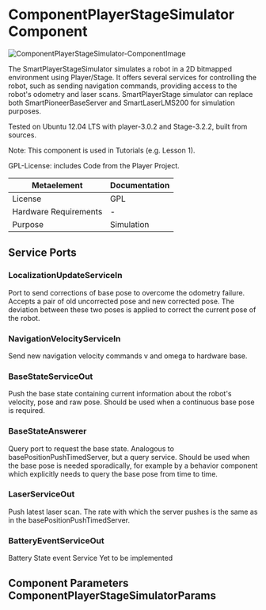 <!--- This file is generated from the ComponentPlayerStageSimulator.componentDocumentation model --->
<!--- do not modify this file manually as it will by automatically overwritten by the code generator, modify the model instead and re-generate this file --->

# ComponentPlayerStageSimulator Component

![ComponentPlayerStageSimulator-ComponentImage](model/ComponentPlayerStageSimulatorComponentDefinition.jpg)

The SmartPlayerStageSimulator simulates a robot in a 2D bitmapped environment using Player/Stage. 
It offers several services for controlling the robot, such as sending navigation commands, providing access to the robot's odometry and laser scans. 
SmartPlayerStage simulator can replace both SmartPioneerBaseServer and SmartLaserLMS200 for simulation purposes.

Tested on Ubuntu 12.04 LTS with player-3.0.2 and Stage-3.2.2, built from sources.

Note: This component is used in Tutorials (e.g. Lesson 1).

GPL-License: includes Code from the Player Project.

| Metaelement | Documentation |
|-------------|---------------|
| License | GPL |
| Hardware Requirements | - |
| Purpose | Simulation |



## Service Ports

### LocalizationUpdateServiceIn

Port to send corrections of base pose to overcome the odometry failure. 
			Accepts a pair of old uncorrected pose and new corrected pose. 
			The deviation between these two poses is applied to correct the current pose of the robot.

### NavigationVelocityServiceIn

Send new navigation velocity commands v and omega to hardware base.

### BaseStateServiceOut

Push the base state containing current information about the robot's velocity, pose and raw pose. 
			Should be used when a continuous base pose is required.

### BaseStateAnswerer

Query port to request the base state. Analogous to basePositionPushTimedServer, but a query service. 
			Should be used when the base pose is needed sporadically, 
			for example by a behavior component which explicitly needs to query the base pose from time to time.

### LaserServiceOut

Push latest laser scan. The rate with which the server pushes is the same as in the basePositionPushTimedServer.

### BatteryEventServiceOut

Battery State event Service Yet to be implemented


## Component Parameters ComponentPlayerStageSimulatorParams

